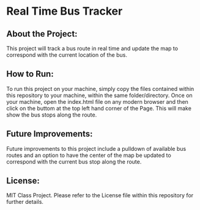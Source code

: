 # Real Time Bus Tracker

## About the Project:
This project will track a bus route in real time and update the map to correspond with the current location of the bus.

## How to Run:
To run this project on your machine, simply copy the files contained within this repository to your machine, within the same folder/directory. Once on your machine, open the index.html file on any modern browser and then click on the buttom at the top left hand corner of the Page. This will make show the bus stops along the route.

## Future Improvements:
Future improvements to this project include a pulldown of available bus routes and an option to have the center of the map be updated to correspond with the current bus stop along the route.

## License:
MIT Class Project. Please refer to the License file within this repository for further details.
